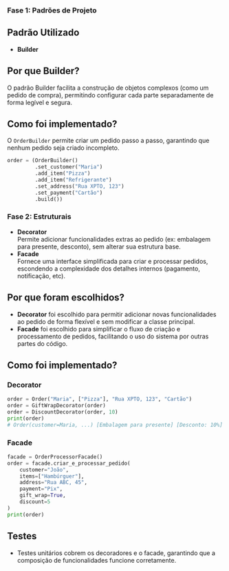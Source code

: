 ### Fase 1: Padrões de Projeto 
## Padrão Utilizado

- **Builder**

## Por que Builder?

O padrão Builder facilita a construção de objetos complexos (como um pedido de compra), permitindo configurar cada parte separadamente de forma legível e segura.

## Como foi implementado?

O `OrderBuilder` permite criar um pedido passo a passo, garantindo que nenhum pedido seja criado incompleto.

```python
order = (OrderBuilder()
         .set_customer("Maria")
         .add_item("Pizza")
         .add_item("Refrigerante")
         .set_address("Rua XPTO, 123")
         .set_payment("Cartão")
         .build())
```


### Fase 2: Estruturais

- **Decorator**  
  Permite adicionar funcionalidades extras ao pedido (ex: embalagem para presente, desconto), sem alterar sua estrutura base.
- **Facade**  
  Fornece uma interface simplificada para criar e processar pedidos, escondendo a complexidade dos detalhes internos (pagamento, notificação, etc).

## Por que foram escolhidos?

- **Decorator** foi escolhido para permitir adicionar novas funcionalidades ao pedido de forma flexível e sem modificar a classe principal.
- **Facade** foi escolhido para simplificar o fluxo de criação e processamento de pedidos, facilitando o uso do sistema por outras partes do código.

## Como foi implementado?

### Decorator

```python
order = Order("Maria", ["Pizza"], "Rua XPTO, 123", "Cartão")
order = GiftWrapDecorator(order)
order = DiscountDecorator(order, 10)
print(order)
# Order(customer=Maria, ...) [Embalagem para presente] [Desconto: 10%]
```

### Facade

```python
facade = OrderProcessorFacade()
order = facade.criar_e_processar_pedido(
    customer="João",
    items=["Hambúrguer"],
    address="Rua ABC, 45",
    payment="Pix",
    gift_wrap=True,
    discount=5
)
print(order)
```

## Testes

- Testes unitários cobrem os decoradores e o facade, garantindo que a composição de funcionalidades funcione corretamente.
